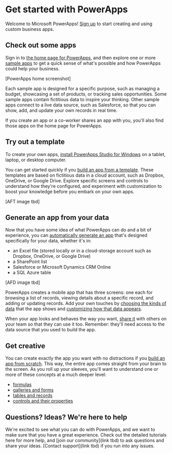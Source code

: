 <properties
	pageTitle="Get Started | Microsoft PowerApps"
	description="Quick ways to get started creating and using custom business apps with Microsoft PowerApps"
	services=""
	suite="powerapps"
	documentationCenter="na"
	authors="aftowen"
	manager="erikre"
	editor=""
	tags=""/>

<tags
   ms.service="powerapps"
   ms.devlang="na"
   ms.topic="hero-article"
   ms.tgt_pltfrm="na"
   ms.workload="na"
   ms.date="04/16/2016"
   ms.author="anneta"/>

# Get started with PowerApps #
Welcome to Microsoft PowerApps! [Sign up](signup-for-powerapps.md) to start creating and using custom business apps.

## Check out some apps ##
Sign in to [the home page for PowerApps](https://web.powerapps.com), and then explore one or more [sample apps](open-and-run-a-sample-app.md) to get a quick sense of what's possible and how PowerApps could help your business.

[PowerApps home screenshot]

Each sample app is designed for a specific purpose, such as managing a budget, showcasing a set of products, or tracking sales opportunities. Some sample apps contain fictitious data to inspire your thinking. Other sample apps connect to a live data source, such as Salesforce, so that you can show, add, and update your own records in real time.

If you create an app or a co-worker shares an app with you, you'll also find those apps on the home page for PowerApps.

## Try out a template ##
To create your own apps, [install PowerApps Studio for Windows](https://web.powerapps.com/#/downloads) on a tablet, laptop, or desktop computer.

You can get started quickly if you [build an app from a template](get-started-test-drive). These templates are based on fictitious data in a cloud account, such as Dropbox, OneDrive, or Google Drive. Explore specific screens and controls to understand how they're configured, and experiment with customization to boost your knowledge before you embark on your own apps.  

[AFT image tbd]

## Generate an app from your data ##
Now that you have some idea of what PowerApps can do and a bit of experience, you can [automatically generate an app](get-started-create-from-data.md) that's designed specifically for your data, whether it's in:

- an Excel file (stored locally or in a cloud-storage account such as Dropbox, OneDrive, or Google Drive)
- a SharePoint list
- Salesforce or Microsoft Dynamics CRM Online
- a SQL Azure table

[AFD image tbd]

PowerApps creates a mobile app that has three screens: one each for browsing a list of records, viewing details about a specific record, and adding or updating records. Add your own touches by [choosing the kinds of data](add-gallery.md) that the app shows and [customizing how that data appears](add-form.md).

When your app looks and behaves the way you want, [share it](share-app.md) with others on your team so that they can use it too. Remember: they'll need access to the data source that you used to build the app.

## Get creative ##
You can create exactly the app you want with no distractions if you [build an app from scratch](get-started-create-from-blank.md). This way, the entire app comes straight from your brain to the screen. As you roll up your sleeves, you'll want to understand one or more of these concepts at a much deeper level:

- [formulas](formula-reference.md)
- [galleries and forms](working-with-forms.md)
- [tables and records](functions/working-with-tables.md)
- [controls and their properties](properties-reference.md)

## Questions? Ideas? We're here to help ##
We're excited to see what you can do with PowerApps, and we want to make sure that you have a great experience. Check out the detailed tutorials here for more help, and [join our community](link tbd) to ask questions and share your ideas. [Contact support](link tbd) if you run into any issues.
